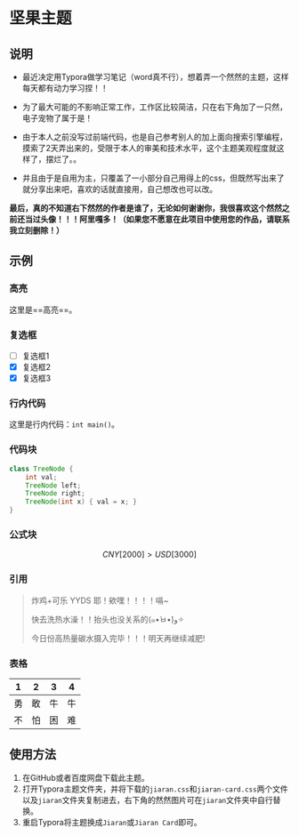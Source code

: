 # 坚果主题

## 说明

- 最近决定用Typora做学习笔记（word真不行），想着弄一个然然的主题，这样每天都有动力学习捏！！

- 为了最大可能的不影响正常工作，工作区比较简洁，只在右下角加了一只然，电子宠物了属于是！
- 由于本人之前没写过前端代码，也是自己参考别人的加上面向搜索引擎编程，摸索了2天弄出来的，受限于本人的审美和技术水平，这个主题美观程度就这样了，摆烂了。。
- 并且由于是自用为主，只覆盖了一小部分自己用得上的css，但既然写出来了就分享出来吧，喜欢的话就直接用，自己想改也可以改。

**最后，真的不知道右下然然的作者是谁了，无论如何谢谢你，我很喜欢这个然然之前还当过头像！！！阿里嘎多！（如果您不愿意在此项目中使用您的作品，请联系我立刻删除！）**

## 示例

### 高亮

这里是==高亮==。

### 复选框

- [ ] 复选框1
- [x] 复选框2
- [x] 复选框3

### 行内代码

这里是行内代码：`int main()`。

### 代码块

```java
class TreeNode {
    int val;
    TreeNode left;
    TreeNode right;
    TreeNode(int x) { val = x; }
}
```



### 公式块

$$
CNY[2000]>USD[3000]
$$



### 引用

> 炸鸡+可乐 YYDS 耶！欸嘿！！！！嗝~ 
>
> 快去洗热水澡！！抬头也没关系的(๑•̀ㅂ•́)و✧ 
>
> 今日份高热量碳水摄入完毕！！！明天再继续减肥!



### 表格

|  1   |  2   |  3   |  4   |
| :--: | :--: | :--: | :--: |
|  勇  |  敢  |  牛  |  牛  |
|  不  |  怕  |  困  |  难  |



## 使用方法

1. 在GitHub或者百度网盘下载此主题。
2. 打开Typora主题文件夹，并将下载的`jiaran.css`和`jiaran-card.css`两个文件以及`jiaran`文件夹复制进去，右下角的然然图片可在`jiaran`文件夹中自行替换。
3. 重启Typora将主题换成`Jiaran`或`Jiaran Card`即可。


